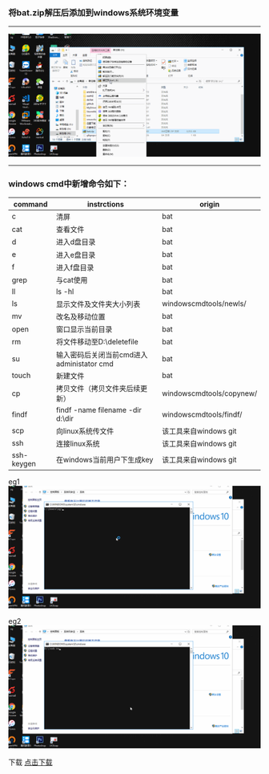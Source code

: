 ### 将bat.zip解压后添加到windows系统环境变量<br>
---
![use](https://github.com/qqzgqq/windowscmdtools/blob/master/use1.gif)

---
### windows cmd中新增命令如下：<br>
|command|instrctions|origin|
|----|---|---|
|c|清屏|bat|
|cat|查看文件|bat|
|d|进入d盘目录|bat|
|e|进入e盘目录|bat|
|f|进入f盘目录|bat|
|grep|与cat使用|bat|
|ll |ls -hl|bat|
|ls|显示文件及文件夹大小列表|windowscmdtools/newls/|
|mv |改名及移动位置|bat|
|open|窗口显示当前目录|bat|
|rm  |将文件移动至D:\deletefile|bat|
|su |输入密码后关闭当前cmd进入administator cmd|bat|
|touch|新建文件|bat|
|cp|拷贝文件（拷贝文件夹后续更新）|windowscmdtools/copynew/|
|findf|findf -name filename -dir d:\dir|windowscmdtools/findf/|
|scp|向linux系统传文件|该工具来自windows git
|ssh |连接linux系统|该工具来自windows git|
|ssh-keygen | 在windows当前用户下生成key|该工具来自windows git|

eg1
![eg1](https://github.com/qqzgqq/windowscmdtools/blob/master/eg1.gif)

eg2
![eg2](https://github.com/qqzgqq/windowscmdtools/blob/master/eg2.gif)

下载
[点击下载](https://github.com/qqzgqq/windowscmdtools/releases)